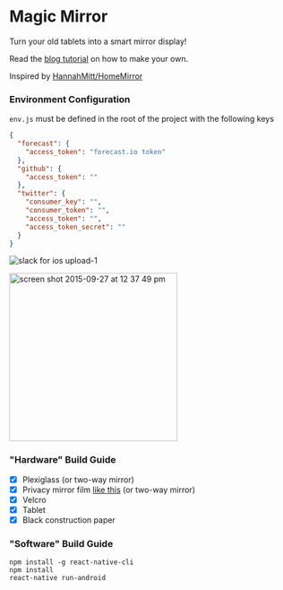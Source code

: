 # Magic Mirror

Turn your old tablets into a smart mirror display!

Read the [blog tutorial](http://atticuswhite.com/blog/react-native-smart-mirror-lab/) on how to make your own.

Inspired by [HannahMitt/HomeMirror](https://github.com/HannahMitt/HomeMirror)

### Environment Configuration
`env.js` must be defined in the root of the project with the following keys
```json
{
  "forecast": {
    "access_token": "forecast.io token"
  },
  "github": {
    "access_token": ""
  },
  "twitter": {
    "consumer_key": "",
    "consumer_token": "",
    "access_token": "",
    "access_token_secret": ""
  }
}
```

![slack for ios upload-1](https://cloud.githubusercontent.com/assets/656630/10124734/69f7050a-652a-11e5-8fa5-b6368a38d665.jpg)


<img width="300" alt="screen shot 2015-09-27 at 12 37 49 pm" src="https://cloud.githubusercontent.com/assets/656630/10124725/3a2a5e8a-652a-11e5-97a2-756ba0646ae3.png">


### "Hardware" Build Guide
- [x] Plexiglass (or two-way mirror)
- [x] Privacy mirror film [like this](http://www.homedepot.com/p/Gila-3-ft-x-15-ft-Mirror-Privacy-Window-Film-PRS361/100196546) (or two-way mirror)
- [x] Velcro
- [x] Tablet
- [x] Black construction paper

### "Software" Build Guide
```
npm install -g react-native-cli
npm install
react-native run-android
```
